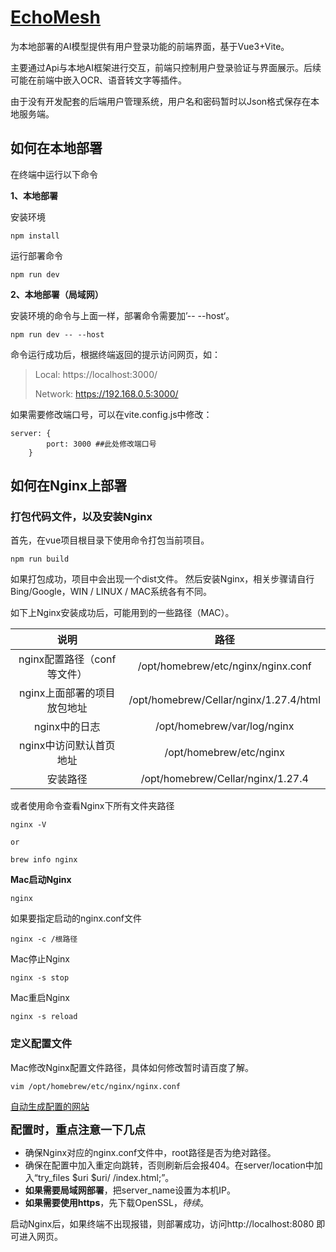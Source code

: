 # [EchoMesh](https://github.com/KoukinSG/EchoMesh)


为本地部署的AI模型提供有用户登录功能的前端界面，基于Vue3+Vite。

主要通过Api与本地AI框架进行交互，前端只控制用户登录验证与界面展示。后续可能在前端中嵌入OCR、语音转文字等插件。

由于没有开发配套的后端用户管理系统，用户名和密码暂时以Json格式保存在本地服务端。





## 如何在本地部署

在终端中运行以下命令

**1、本地部署**

安装环境

```
npm install
```

运行部署命令

```
npm run dev
```

**2、本地部署（局域网）**

安装环境的命令与上面一样，部署命令需要加’-- --host‘。

```
npm run dev -- --host
```



命令运行成功后，根据终端返回的提示访问网页，如：

> Local:   https://localhost:3000/
>
> Network: https://192.168.0.5:3000/

如果需要修改端口号，可以在vite.config.js中修改：

```
server: {
        port: 3000 ##此处修改端口号
    }
```





## 如何在Nginx上部署

### 打包代码文件，以及安装Nginx

首先，在vue项目根目录下使用命令打包当前项目。

```
npm run build
```

如果打包成功，项目中会出现一个dist文件。
然后安装Nginx，相关步骤请自行Bing/Google，WIN / LINUX / MAC系统各有不同。

如下上Nginx安装成功后，可能用到的一些路径（MAC）。

|            说明             |                  路径                  |
| :-------------------------: | :------------------------------------: |
| nginx配置路径（conf等文件） |   /opt/homebrew/etc/nginx/nginx.conf   |
| nginx上面部署的项目放包地址 | /opt/homebrew/Cellar/nginx/1.27.4/html |
|        nginx中的日志        |      /opt/homebrew/var/log/nginx       |
|   nginx中访问默认首页地址   |        /opt/homebrew/etc/nginx         |
|          安装路径           |   /opt/homebrew/Cellar/nginx/1.27.4    |

或者使用命令查看Nginx下所有文件夹路径

```
nginx -V

or

brew info nginx
```

**Mac启动Nginx**

```
nginx
```

如果要指定启动的nginx.conf文件

```
nginx -c /根路径
```

Mac停止Nginx

```
nginx -s stop
```

Mac重启Nginx

```
nginx -s reload
```

### 定义配置文件

Mac修改Nginx配置文件路径，具体如何修改暂时请百度了解。

```
vim /opt/homebrew/etc/nginx/nginx.conf
```

[自动生成配置的网站](https://www.digitalocean.com/community/tools/nginx?domains.0.php.php=false&domains.0.routing.index=index.html&domains.0.routing.fallbackHtml=true&global.app.lang=zhCN)

<font size=4.5>**配置时，重点注意一下几点**</font>

- 确保Nginx对应的nginx.conf文件中，root路径是否为绝对路径。
- 确保在配置中加入重定向跳转，否则刷新后会报404。在server/location中加入“try_files $uri $uri/ /index.html;”。
- **如果需要局域网部署**，把server_name设置为本机IP。
- **如果需要使用https**，先下载OpenSSL，*待续*。

启动Nginx后，如果终端不出现报错，则部署成功，访问http://localhost:8080 即可进入网页。



